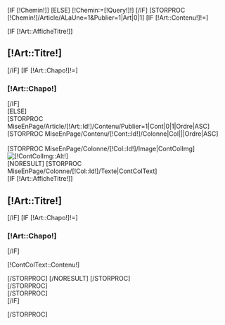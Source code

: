 [IF [!Chemin!]]
[ELSE]
	[!Chemin:=[!Query!]!]
[/IF]
[STORPROC [!Chemin!]/Article/ALaUne=1&Publier=1|Art|0|1]
	[IF [!Art::Contenu!]!=]
		<div class="row" ><div class="col-md-12 col-sm-12 col-xs-12">
			<div class="articleMep"><div class="contenuMEP">
				[IF [!Art::AfficheTitre!]]<h2>[!Art::Titre!]</h2>[/IF]
				[IF [!Art::Chapo!]!=]<h3>[!Art::Chapo!]</h3>[/IF]
			</div></div>
		</div></div>
	[ELSE]
		<div class="row" ><div class="col-md-12 col-sm-12 col-xs-12">
			<div class="articleMep">
				[STORPROC MiseEnPage/Article/[!Art::Id!]/Contenu/Publier=1|Cont|0|1|Ordre|ASC]
					<div class="contenuMEP">
						[STORPROC MiseEnPage/Contenu/[!Cont::Id!]/Colonne|Col|||Ordre|ASC]
							<div class="colonneMEP" style="width:[!Col::Ratio!]%;">			
								[STORPROC MiseEnPage/Colonne/[!Col::Id!]/Image|ContColImg]
									<div class="imgMEPContainer">
										<img src="/[!ContColImg::URL!]" alt="[!ContColImg::Alt!]" title="[!ContColImg::Title!]" class="img-responsive">
									</div>
									[NORESULT]
										[STORPROC MiseEnPage/Colonne/[!Col::Id!]/Texte|ContColText]
											<div class="txtMEPContainer">
												[IF [!Art::AfficheTitre!]]<h2>[!Art::Titre!]</h2>[/IF]
												[IF [!Art::Chapo!]!=]<h3>[!Art::Chapo!]</h3>[/IF]
												<p>[!ContColText::Contenu!]</p>
											</div>
										[/STORPROC]
									[/NORESULT]
								[/STORPROC]
							</div>
						[/STORPROC]
					</div>
				[/STORPROC]
			</div>
		</div></div>
	[/IF]

			
[/STORPROC]


